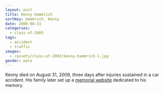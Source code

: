 ```yaml
---
layout: post
title: Kenny Hammrich
sortKey: Hammrich, Kenny
date: 2009-08-31
categories:
  - class-of-2003
tags:
  - accident
  - traffic
images:
  - /assets/class-of-2003/kenny-hammrich-1.jpg
gender: male
---
```

Kenny died on August 31, 2009, three days after injuries sustained in a car accident. His family later set up a [memorial website](http://www.kjhmemorial.com/) dedicated to his memory.